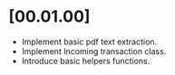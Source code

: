# [00.01.00]

- Implement basic pdf text extraction.
- Implement Incoming transaction class.
- Introduce basic helpers functions.